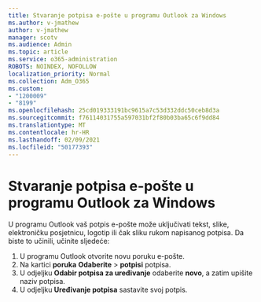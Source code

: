```yaml
---
title: Stvaranje potpisa e-pošte u programu Outlook za Windows
ms.author: v-jmathew
author: v-jmathew
manager: scotv
ms.audience: Admin
ms.topic: article
ms.service: o365-administration
ROBOTS: NOINDEX, NOFOLLOW
localization_priority: Normal
ms.collection: Adm_O365
ms.custom:
- "1200009"
- "8199"
ms.openlocfilehash: 25cd019333191bc9615a7c53d332ddc50ceb8d3a
ms.sourcegitcommit: f76114031755a597031bf2f80b03ba65c6f9dd84
ms.translationtype: MT
ms.contentlocale: hr-HR
ms.lasthandoff: 02/09/2021
ms.locfileid: "50177393"
---
```

# <a name="create-an-email-signature-in-outlook-for-windows"></a>Stvaranje potpisa e-pošte u programu Outlook za Windows

U programu Outlook vaš potpis e-pošte može uključivati tekst, slike, elektroničku posjetnicu, logotip ili čak sliku rukom napisanog potpisa. Da biste to učinili, učinite sljedeće:

1. U programu Outlook otvorite novu poruku e-pošte.
2. Na kartici **poruka** **Odaberite**  >  **potpisi** potpisa.
3. U odjeljku **Odabir potpisa za uređivanje** odaberite **novo**, a zatim upišite naziv potpisa.
4. U odjeljku **Uređivanje potpisa** sastavite svoj potpis.
